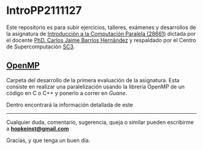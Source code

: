 # IntroPP2111127

Este repositorio es para subir ejercicios, talleres, exámenes y desarrollos de la asignatura de [Introducción a la Computación Paralela (28661)](http://wiki.sc3.uis.edu.co/index.php/Introducción_a_la_programación_paralela) dictada por el docente [PhD. Carlos Jaime Barrios Hernández](https://github.com/carlosjaimebh) y respaldado por el Centro de Supercomputación [SC3](www.sc3.uis.edu.co).

## [OpenMP](https://github.com/hopkeinst/IntroPP2111127/tree/main/OpenMP)
Carpeta del desarrollo de la primera evaluación de la asignatura. Esta consiste en realizar una paralelización usando la librería OpenMP de un código en C o C++ y ponerlo a correr en *Guane*.

Dentro encontrará la información detallada de este 

----

Cualquier duda, comentario, sugerencia, queja o similar pueden escribirme a **hopkeinst@gmail.com**

Gracias, y que tenga un buen día.
